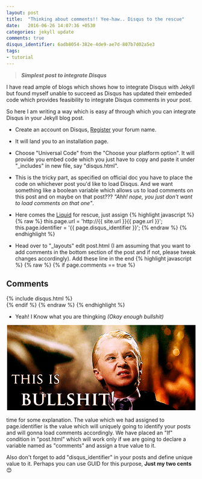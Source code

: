 ```yaml
---
layout: post
title:  "Thinking about comments!! Yee-haw.. Disqus to the rescue"
date:   2016-06-26 14:07:36 +0530
categories: jekyll update
comments: true
disqus_identifier: 6adb8054-382e-4de9-ae7d-807b7d02a5e3
tags:
- tutorial
---
```

> ***Simplest post to integrate Disqus***

I have read ample of blogs which shows how to integrate Disqus with Jekyll but found myself unable to succeed as Disqus has updated their embeded code which provides feasibility to integrate Disqus comments in your post.

So here I am writing a way which is easy af through which you can integrate Disqus in your Jekyll blog post.

*  Create an account on Disqus, [Register][Register] your forum name.
*  It will land you to an installation page.
*  Choose "Universal Code" from the "Choose your platform option".
  It will provide you embed code which you just have to copy and paste it under "_includes" in new file, say "disqus.html".
*  This is the tricky part, as specified on official doc you have to place the code on whichever post you'd like to load Disqus. And we want something like a boolean variable which allows us to load comments on this post and on maybe on that post???  _"Ahh! nope, you just don't want to load comments on that one"_.
*  Here comes the [Liquid][Liquid] for rescue, just assign
{% highlight javascript %}
{% raw %}
this.page.url = 'http://{{ site.url }}{{ page.url }}';
this.page.identifier = '{{ page.disqus_identifier }}';
{% endraw %}
{% endhighlight %}

*  Head over to "_layouts" edit post.html (I am assuming that you want to add comments in the bottom section of the post and if not, please tweak changes accordingly). Add these line in the end
{% highlight javascript %}
{% raw %}
{% if page.comments == true %}
<section id="comments">
  <h1 class="title">Comments</h1>
  {% include disqus.html %}
</section>
{% endif %}
{% endraw %}
{% endhighlight %}

*  Yeah! I Know what you are thingking _(Okay enough bullshit)_

<center><img src="/images/malfoybulshit.gif" /></center>
<p/>
 time for some explanation. The value which we had assigned to page.identifier is the value which will uniquely going to identify your posts and will gonna load comments accordingly. We have placed an "If" condition in "post.html" which will work only if we are going to declare a variable named as "comments" and assign a true value to it.

Also don't forget to add "disqus_identifier" in your posts and define unique value to it. Perhaps you can use GUID for this purpose, **Just my two cents** :blush:

[Register]: http://disqus.com/Register
[Liquid]: https://github.com/Shopify/liquid/wiki
